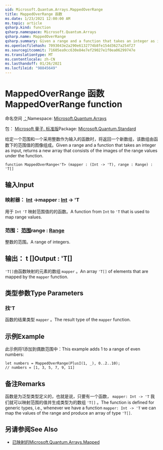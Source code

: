 ```yaml
---
uid: Microsoft.Quantum.Arrays.MappedOverRange
title: MappedOverRange 函数
ms.date: 1/23/2021 12:00:00 AM
ms.topic: article
qsharp.kind: function
qsharp.namespace: Microsoft.Quantum.Arrays
qsharp.name: MappedOverRange
qsharp.summary: Given a range and a function that takes an integer as input, returns a new array that consists of the images of the range values under the function.
ms.openlocfilehash: 7093043e2a290e6132774b8fe154d3627a254f27
ms.sourcegitcommit: 71605ea9cc630e84e7ef29027e1f0ea06299747e
ms.translationtype: MT
ms.contentlocale: zh-CN
ms.lasthandoff: 01/26/2021
ms.locfileid: "98845649"
---
```

# <a name="mappedoverrange-function"></a><span data-ttu-id="0be31-102">MappedOverRange 函数</span><span class="sxs-lookup"><span data-stu-id="0be31-102">MappedOverRange function</span></span>

<span data-ttu-id="0be31-103">命名空间 [：](xref:Microsoft.Quantum.Arrays)</span><span class="sxs-lookup"><span data-stu-id="0be31-103">Namespace: [Microsoft.Quantum.Arrays](xref:Microsoft.Quantum.Arrays)</span></span>

<span data-ttu-id="0be31-104">包： [Microsoft 量子. 标准版](https://nuget.org/packages/Microsoft.Quantum.Standard)</span><span class="sxs-lookup"><span data-stu-id="0be31-104">Package: [Microsoft.Quantum.Standard](https://nuget.org/packages/Microsoft.Quantum.Standard)</span></span>


<span data-ttu-id="0be31-105">给定一个范围和一个采用整数作为输入的函数时，将返回一个新数组，该数组由函数下的范围值的图像组成。</span><span class="sxs-lookup"><span data-stu-id="0be31-105">Given a range and a function that takes an integer as input, returns a new array that consists of the images of the range values under the function.</span></span>

```qsharp
function MappedOverRange<'T> (mapper : (Int -> 'T), range : Range) : 'T[]
```


## <a name="input"></a><span data-ttu-id="0be31-106">输入</span><span class="sxs-lookup"><span data-stu-id="0be31-106">Input</span></span>

### <a name="mapper--int---t"></a><span data-ttu-id="0be31-107">映射器： [Int](xref:microsoft.quantum.lang-ref.int) -></span><span class="sxs-lookup"><span data-stu-id="0be31-107">mapper : [Int](xref:microsoft.quantum.lang-ref.int) -> 'T</span></span>

<span data-ttu-id="0be31-108">用于 `Int` `'T` 映射范围值的的函数。</span><span class="sxs-lookup"><span data-stu-id="0be31-108">A function from `Int` to `'T` that is used to map range values.</span></span>


### <a name="range--range"></a><span data-ttu-id="0be31-109">范围： [范围](xref:microsoft.quantum.lang-ref.range)</span><span class="sxs-lookup"><span data-stu-id="0be31-109">range : [Range](xref:microsoft.quantum.lang-ref.range)</span></span>

<span data-ttu-id="0be31-110">整数的范围。</span><span class="sxs-lookup"><span data-stu-id="0be31-110">A range of integers.</span></span>



## <a name="output--t"></a><span data-ttu-id="0be31-111">输出： t []</span><span class="sxs-lookup"><span data-stu-id="0be31-111">Output : 'T[]</span></span>

<span data-ttu-id="0be31-112">`'T[]`由函数映射的元素的数组 `mapper` 。</span><span class="sxs-lookup"><span data-stu-id="0be31-112">An array `'T[]` of elements that are mapped by the `mapper` function.</span></span>

## <a name="type-parameters"></a><span data-ttu-id="0be31-113">类型参数</span><span class="sxs-lookup"><span data-stu-id="0be31-113">Type Parameters</span></span>

### <a name="t"></a><span data-ttu-id="0be31-114">找</span><span class="sxs-lookup"><span data-stu-id="0be31-114">'T</span></span>

<span data-ttu-id="0be31-115">函数的结果类型 `mapper` 。</span><span class="sxs-lookup"><span data-stu-id="0be31-115">The result type of the `mapper` function.</span></span>

## <a name="example"></a><span data-ttu-id="0be31-116">示例</span><span class="sxs-lookup"><span data-stu-id="0be31-116">Example</span></span>

<span data-ttu-id="0be31-117">此示例将1添加到偶数范围中：</span><span class="sxs-lookup"><span data-stu-id="0be31-117">This example adds 1 to a range of even numbers:</span></span>

```qsharp
let numbers = MappedOverRange(PlusI(1, _), 0..2..10);
// numbers = [1, 3, 5, 7, 9, 11]
```

## <a name="remarks"></a><span data-ttu-id="0be31-118">备注</span><span class="sxs-lookup"><span data-stu-id="0be31-118">Remarks</span></span>

<span data-ttu-id="0be31-119">函数是为泛型类型定义的，也就是说，只要有一个函数， `mapper: Int -> 'T` 我们就可以映射范围的值并生成类型为的数组 `'T[]` 。</span><span class="sxs-lookup"><span data-stu-id="0be31-119">The function is defined for generic types, i.e., whenever we have a function `mapper: Int -> 'T` we can map the values of the range and produce an array of type `'T[]`.</span></span>

## <a name="see-also"></a><span data-ttu-id="0be31-120">另请参阅</span><span class="sxs-lookup"><span data-stu-id="0be31-120">See Also</span></span>

- [<span data-ttu-id="0be31-121">已映射的</span><span class="sxs-lookup"><span data-stu-id="0be31-121">Microsoft.Quantum.Arrays.Mapped</span></span>](xref:Microsoft.Quantum.Arrays.Mapped)